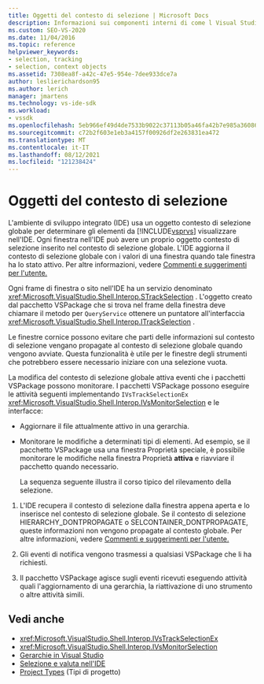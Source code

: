 ```yaml
---
title: Oggetti del contesto di selezione | Microsoft Docs
description: Informazioni sui componenti interni di come l Visual Studio IDE usa un oggetto contesto di selezione globale per determinare cosa deve essere visualizzato nell'IDE.
ms.custom: SEO-VS-2020
ms.date: 11/04/2016
ms.topic: reference
helpviewer_keywords:
- selection, tracking
- selection, context objects
ms.assetid: 7308ea8f-a42c-47e5-954e-7dee933dce7a
author: leslierichardson95
ms.author: lerich
manager: jmartens
ms.technology: vs-ide-sdk
ms.workload:
- vssdk
ms.openlocfilehash: 5eb966ef49d4de7533b9022c37113b05a46fa42b7e985a36086215a445e7b406
ms.sourcegitcommit: c72b2f603e1eb3a4157f00926df2e263831ea472
ms.translationtype: MT
ms.contentlocale: it-IT
ms.lasthandoff: 08/12/2021
ms.locfileid: "121238424"
---
```

# <a name="selection-context-objects"></a>Oggetti del contesto di selezione
L'ambiente di sviluppo integrato (IDE) usa un oggetto contesto di selezione globale per determinare gli elementi da [!INCLUDE[vsprvs](../../code-quality/includes/vsprvs_md.md)] visualizzare nell'IDE. Ogni finestra nell'IDE può avere un proprio oggetto contesto di selezione inserito nel contesto di selezione globale. L'IDE aggiorna il contesto di selezione globale con i valori di una finestra quando tale finestra ha lo stato attivo. Per altre informazioni, vedere [Commenti e suggerimenti per l'utente.](../../extensibility/internals/feedback-to-the-user.md)

 Ogni frame di finestra o sito nell'IDE ha un servizio denominato <xref:Microsoft.VisualStudio.Shell.Interop.STrackSelection> . L'oggetto creato dal pacchetto VSPackage che si trova nel frame della finestra deve chiamare il metodo per `QueryService` ottenere un puntatore all'interfaccia <xref:Microsoft.VisualStudio.Shell.Interop.ITrackSelection> .

 Le finestre cornice possono evitare che parti delle informazioni sul contesto di selezione vengano propagate al contesto di selezione globale quando vengono avviate. Questa funzionalità è utile per le finestre degli strumenti che potrebbero essere necessario iniziare con una selezione vuota.

 La modifica del contesto di selezione globale attiva eventi che i pacchetti VSPackage possono monitorare. I pacchetti VSPackage possono eseguire le attività seguenti implementando `IVsTrackSelectionEx` <xref:Microsoft.VisualStudio.Shell.Interop.IVsMonitorSelection> e le interfacce:

- Aggiornare il file attualmente attivo in una gerarchia.

- Monitorare le modifiche a determinati tipi di elementi. Ad esempio, se il pacchetto  VSPackage usa una finestra Proprietà speciale, è possibile monitorare le modifiche nella finestra Proprietà **attiva** e riavviare il pacchetto quando necessario.

  La sequenza seguente illustra il corso tipico del rilevamento della selezione.

1. L'IDE recupera il contesto di selezione dalla finestra appena aperta e lo inserisce nel contesto di selezione globale. Se il contesto di selezione HIERARCHY_DONTPROPAGATE o SELCONTAINER_DONTPROPAGATE, queste informazioni non vengono propagate al contesto globale. Per altre informazioni, vedere [Commenti e suggerimenti per l'utente.](../../extensibility/internals/feedback-to-the-user.md)

2. Gli eventi di notifica vengono trasmessi a qualsiasi VSPackage che li ha richiesti.

3. Il pacchetto VSPackage agisce sugli eventi ricevuti eseguendo attività quali l'aggiornamento di una gerarchia, la riattivazione di uno strumento o altre attività simili.

## <a name="see-also"></a>Vedi anche
- <xref:Microsoft.VisualStudio.Shell.Interop.IVsTrackSelectionEx>
- <xref:Microsoft.VisualStudio.Shell.Interop.IVsMonitorSelection>
- [Gerarchie in Visual Studio](../../extensibility/internals/hierarchies-in-visual-studio.md)
- [Selezione e valuta nell'IDE](../../extensibility/internals/selection-and-currency-in-the-ide.md)
- [Project Types](../../extensibility/internals/project-types.md) (Tipi di progetto)
